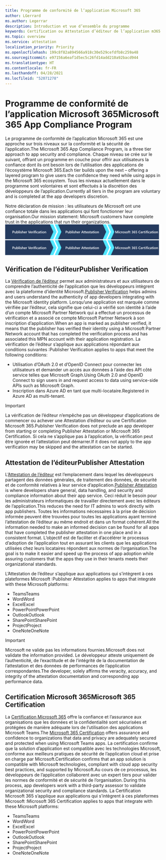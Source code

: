 ```yaml
---
title: Programme de conformité de l’application Microsoft 365
author: LGerrard
ms.author: Legerrar
description: Introduction et vue d’ensemble du programme
keywords: Certification ou Attestation d’éditeur de l’application m365 Microsoft 365
ms.topic: overview
ms.service: attestation
localization_priority: Priority
ms.openlocfilehash: 199c8f82a894566a918c30e529cefdfb8c259a48
ms.sourcegitcommit: e97156a6eaf1d5ec5c26fd14add210a92bacd944
ms.translationtype: HT
ms.contentlocale: fr-FR
ms.lasthandoff: 04/28/2021
ms.locfileid: "52071278"
---
```

# <a name="microsoft-365-app-compliance-program"></a><span data-ttu-id="e6840-104">Programme de conformité de l’application Microsoft 365</span><span class="sxs-lookup"><span data-stu-id="e6840-104">Microsoft 365 App Compliance Program</span></span>

<span data-ttu-id="e6840-105">Le programme de conformité de l’application Microsoft 365 est une approche sur trois niveaux sur la conformité et la sécurité de l’application.</span><span class="sxs-lookup"><span data-stu-id="e6840-105">The Microsoft 365 App Compliance Program, is a three tier approach to app security and compliance.</span></span> <span data-ttu-id="e6840-106">Chaque niveau se crée sur le suivant, offrant un programme en couche pour offrir aux utilisateurs la confiance dont ils ont besoin lors de l’utilisation des applications de l’écosystème Microsoft 365.</span><span class="sxs-lookup"><span data-stu-id="e6840-106">Each tier builds upon the next – offering a layered program to give users the confidence they need while using apps in the Microsoft 365 ecosystem.</span></span> <span data-ttu-id="e6840-107">Tous les niveaux actuellement dans le programme sont volontaires et sont effectués à la discrétion des développeurs de l’application.</span><span class="sxs-lookup"><span data-stu-id="e6840-107">Currently all tiers in the program are voluntary and is completed at the app developers discretion.</span></span> 

<span data-ttu-id="e6840-108">Notre déclaration de mission : les utilisateurs de Microsoft ont une confiance totale dans les applications qui font fonctionner leur organisation.</span><span class="sxs-lookup"><span data-stu-id="e6840-108">Our mission statement: Microsoft customers have complete trust in the applications that run their organizations.</span></span>
  <span data-ttu-id="e6840-109">![Approche à trois niveaux vers la conformité de l’application](media/Microsoft-App-Compliance-Overview.png)</span><span class="sxs-lookup"><span data-stu-id="e6840-109">![3 Tier Approach to App Compliance](media/Microsoft-App-Compliance-Overview.png)</span></span> 

## <a name="publisher-verification"></a><span data-ttu-id="e6840-110">Vérification de l’éditeur</span><span class="sxs-lookup"><span data-stu-id="e6840-110">Publisher Verification</span></span>

<span data-ttu-id="e6840-111">La [Vérification de l’éditeur](https://docs.microsoft.com/azure/active-directory/develop/publisher-verification-overview) permet aux administrateurs et aux utilisateurs de comprendre l’authenticité de l’application que les développeurs intègrent avec la plateforme d’identité Microsoft.</span><span class="sxs-lookup"><span data-stu-id="e6840-111">[Publisher Verification](https://docs.microsoft.com/azure/active-directory/develop/publisher-verification-overview) helps admins and users understand the authenticity of app developers integrating with the Microsoft identity platform.</span></span> <span data-ttu-id="e6840-112">Lorsqu’une application est marquée comme vérifiée par l’éditeur, cela signifie que celui-ci a vérifié son identité à l’aide d’un compte Microsoft Partner Network qui a effectué un processus de vérification et a associé ce compte Microsoft Partner Network à son inscription d’application.</span><span class="sxs-lookup"><span data-stu-id="e6840-112">When an app is marked as publisher verified, it means that the publisher has verified their identity using a Microsoft Partner Network account that has completed the verification process and has associated this MPN account with their application registration.</span></span>
<span data-ttu-id="e6840-113">La vérification de l’éditeur s’applique aux applications répondant aux conditions suivantes :</span><span class="sxs-lookup"><span data-stu-id="e6840-113">Publisher Verification applies to apps that meet the following conditions:</span></span>  
- <span data-ttu-id="e6840-114">Utilisation d’OAuth 2.0 et d’OpenID Connect pour connecter les utilisateurs et demander un accès aux données à l’aide des API côté service telles que Microsoft Graph.</span><span class="sxs-lookup"><span data-stu-id="e6840-114">Using OAuth 2.0 and OpenID Connect to sign users in and request access to data using service-side APIs such as Microsoft Graph.</span></span> 
- <span data-ttu-id="e6840-115">Inscription dans Azure AD en tant que multi-locataire.</span><span class="sxs-lookup"><span data-stu-id="e6840-115">Registered in Azure AD as multi-tenant.</span></span>  

> [!IMPORTANT]
> <span data-ttu-id="e6840-116">La vérification de l’éditeur n’empêche pas un développeur d’applications de commencer ou achever une Attestation d’éditeur ou une Certification Microsoft 365.</span><span class="sxs-lookup"><span data-stu-id="e6840-116">Publisher Verification does not preclude an app developer from starting or completing Publisher Attestation or Microsoft 365 Certification.</span></span> <span data-ttu-id="e6840-117">Si cela ne s’applique pas à l’application, la vérification peut être ignorée et l’attestation peut démarrer.</span><span class="sxs-lookup"><span data-stu-id="e6840-117">If it does not apply to the app verification may be skipped and the attestation can be started.</span></span>

## <a name="publisher-attestation"></a><span data-ttu-id="e6840-118">Attestation de l’éditeur</span><span class="sxs-lookup"><span data-stu-id="e6840-118">Publisher Attestation</span></span>

<span data-ttu-id="e6840-119">L’[Attestation de l’éditeur](https://docs.microsoft.com/microsoft-365-app-certification/docs/enterprise-app-attestation-guide) est l’emplacement dans lequel les développeurs partagent des données générales, de traitement des données, de sécurité et de conformité relatives à leur service d’application.</span><span class="sxs-lookup"><span data-stu-id="e6840-119">[Publisher Attestation](https://docs.microsoft.com/microsoft-365-app-certification/docs/enterprise-app-attestation-guide) is where developers share general, data handling, and security and compliance information about their app service.</span></span> <span data-ttu-id="e6840-120">Ceci réduit le besoin pour les administrateurs informatiques de travailler directement avec les éditeurs de l’application.</span><span class="sxs-lookup"><span data-stu-id="e6840-120">This reduces the need for IT admins to work directly with app publishers.</span></span> <span data-ttu-id="e6840-121">Toutes les informations nécessaires à la prise de décision informée peuvent être trouvées pour toutes les applications ayant terminé l’attestation de l’éditeur au même endroit et dans un format cohérent.</span><span class="sxs-lookup"><span data-stu-id="e6840-121">All the information needed to make an informed decision can be found for all apps that have completed the publisher attestation in one place and in a consistent format.</span></span> <span data-ttu-id="e6840-122">L’objectif est de faciliter et d’accélérer le processus d’adoption de l’application tout en assurant les clients que les applications utilisées chez leurs locataires répondent aux normes de l’organisation.</span><span class="sxs-lookup"><span data-stu-id="e6840-122">The goal is to make it easier and speed up the process of app adoption while assuring customers that the apps they use in their tenants meets their organizational standards.</span></span>

<span data-ttu-id="e6840-123">L’Attestation de l’éditeur s’applique aux applications qui s’intègrent à ces plateformes Microsoft :</span><span class="sxs-lookup"><span data-stu-id="e6840-123">Publisher Attestation applies to apps that integrate with these Microsoft platforms:</span></span>
-   <span data-ttu-id="e6840-124">Teams</span><span class="sxs-lookup"><span data-stu-id="e6840-124">Teams</span></span>
-   <span data-ttu-id="e6840-125">Word</span><span class="sxs-lookup"><span data-stu-id="e6840-125">Word</span></span>
-   <span data-ttu-id="e6840-126">Excel</span><span class="sxs-lookup"><span data-stu-id="e6840-126">Excel</span></span>
-   <span data-ttu-id="e6840-127">PowerPoint</span><span class="sxs-lookup"><span data-stu-id="e6840-127">PowerPoint</span></span> 
-   <span data-ttu-id="e6840-128">Outlook</span><span class="sxs-lookup"><span data-stu-id="e6840-128">Outlook</span></span>
- <span data-ttu-id="e6840-129">SharePoint</span><span class="sxs-lookup"><span data-stu-id="e6840-129">SharePoint</span></span>
- <span data-ttu-id="e6840-130">Project</span><span class="sxs-lookup"><span data-stu-id="e6840-130">Project</span></span>
- <span data-ttu-id="e6840-131">OneNote</span><span class="sxs-lookup"><span data-stu-id="e6840-131">OneNote</span></span>

> [!IMPORTANT]
> <span data-ttu-id="e6840-132">Microsoft ne valide pas les informations fournies.</span><span class="sxs-lookup"><span data-stu-id="e6840-132">Microsoft does not validate the information provided.</span></span> <span data-ttu-id="e6840-133">Le développeur atteste uniquement de l’authenticité, de l’exactitude et de l’intégrité de la documentation de l’attestation et des données de performances de l’application correspondantes.</span><span class="sxs-lookup"><span data-stu-id="e6840-133">The developer, solely affirms the veracity, accuracy, and integrity of the attestation documentation and corresponding app performance data.</span></span> 

## <a name="microsoft-365-certification"></a><span data-ttu-id="e6840-134">Certification Microsoft 365</span><span class="sxs-lookup"><span data-stu-id="e6840-134">Microsoft 365 Certification</span></span>
<span data-ttu-id="e6840-135">La [Certification Microsoft 365](https://docs.microsoft.com/microsoft-365-app-certification/docs/enterprise-app-certification-guide) offre la confiance et l’assurance aux organisations que les données et la confidentialité sont sécurisées et protégées de manière adéquate lors de l’utilisation des applications Microsoft Teams.</span><span class="sxs-lookup"><span data-stu-id="e6840-135">The [Microsoft 365 Certification](https://docs.microsoft.com/microsoft-365-app-certification/docs/enterprise-app-certification-guide) offers assurance and confidence to organizations that data and privacy are adequately secured and protected when using Microsoft Teams apps.</span></span> <span data-ttu-id="e6840-136">La certification confirme que la solution d’application est compatible avec les technologies Microsoft, conforme aux meilleurs pratiques de sécurité de l’application cloud et prise en charge par Microsoft.</span><span class="sxs-lookup"><span data-stu-id="e6840-136">Certification confirms that an app solution is compatible with Microsoft technologies, compliant with cloud app security best practices, and supported by Microsoft.</span></span><span data-ttu-id="e6840-137">Au cours de ce processus, les développeurs de l’application collaborent avec un expert tiers pour valider les normes de conformité et de sécurité de l’organisation.</span><span class="sxs-lookup"><span data-stu-id="e6840-137"> During this process, app developers work with a third-party assessor to validate organizational security and compliance standards.</span></span> <span data-ttu-id="e6840-138">La Certification Microsoft 365 s’applique aux applications qui s’intègrent à ces plateformes Microsoft :</span><span class="sxs-lookup"><span data-stu-id="e6840-138">Microsoft 365 Certification applies to apps that integrate with these Microsoft platforms:</span></span>

-   <span data-ttu-id="e6840-139">Teams</span><span class="sxs-lookup"><span data-stu-id="e6840-139">Teams</span></span>
-   <span data-ttu-id="e6840-140">Word</span><span class="sxs-lookup"><span data-stu-id="e6840-140">Word</span></span>
-   <span data-ttu-id="e6840-141">Excel</span><span class="sxs-lookup"><span data-stu-id="e6840-141">Excel</span></span>
-   <span data-ttu-id="e6840-142">PowerPoint</span><span class="sxs-lookup"><span data-stu-id="e6840-142">PowerPoint</span></span> 
-   <span data-ttu-id="e6840-143">Outlook</span><span class="sxs-lookup"><span data-stu-id="e6840-143">Outlook</span></span>
- <span data-ttu-id="e6840-144">SharePoint</span><span class="sxs-lookup"><span data-stu-id="e6840-144">SharePoint</span></span>
- <span data-ttu-id="e6840-145">Project</span><span class="sxs-lookup"><span data-stu-id="e6840-145">Project</span></span>
- <span data-ttu-id="e6840-146">OneNote</span><span class="sxs-lookup"><span data-stu-id="e6840-146">OneNote</span></span>
